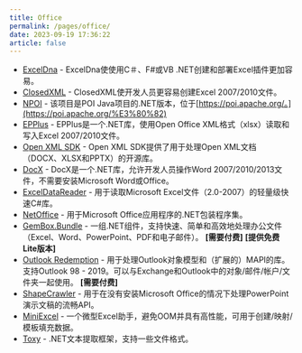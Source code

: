 ```yaml
---
title: Office
permalink: /pages/office/
date: 2023-09-19 17:36:22
article: false
---
```

- [ExcelDna](https://github.com/Excel-DNA/ExcelDna)  - ExcelDna使使用C＃、F#或VB .NET创建和部署Excel插件更加容易。 
- [ClosedXML](https://github.com/ClosedXML/ClosedXML)  - ClosedXML使开发人员更容易创建Excel 2007/2010文件。 
- [NPOI](https://github.com/tonyqus/npoi)  - 该项目是POI Java项目的.NET版本，位于[https://poi.apache.org/。](https://poi.apache.org/%E3%80%82) 
- [EPPlus](https://github.com/JanKallman/EPPlus)  - EPPlus是一个.NET库，使用Open Office XML格式（xlsx）读取和写入Excel 2007/2010文件。 
- [Open XML SDK](https://github.com/officedev/open-xml-sdk)  - Open XML SDK提供了用于处理Open XML文档（DOCX、XLSX和PPTX）的开源库。 
- [DocX](https://github.com/xceedsoftware/DocX)  - DocX是一个.NET库，允许开发人员操作Word 2007/2010/2013文件，不需要安装Microsoft Word或Office。 
- [ExcelDataReader](https://github.com/ExcelDataReader/ExcelDataReader)  - 用于读取Microsoft Excel文件（2.0-2007）的轻量级快速C#库。 
- [NetOffice](https://github.com/NetOfficeFw/NetOffice)  - 用于Microsoft Office应用程序的.NET包装程序集。 
- [GemBox.Bundle](https://www.gemboxsoftware.com/bundle)  - 一组.NET组件，支持快速、简单和高效地处理办公文件（Excel、Word、PowerPoint、PDF和电子邮件）。 **[需要付费]**  **[提供免费Lite版本]** 
- [Outlook Redemption](http://www.dimastr.com/redemption/home.htm)  - 用于处理Outlook对象模型和（扩展的）MAPI的库。支持Outlook 98 - 2019。可以与Exchange和Outlook中的对象/邮件/帐户/文件夹一起使用。 **[需要付费]** 
- [ShapeCrawler](https://github.com/ShapeCrawler/ShapeCrawler)  - 用于在没有安装Microsoft Office的情况下处理PowerPoint演示文稿的流畅API。 
- [MiniExcel](https://github.com/shps951023/MiniExcel)  - 一个微型Excel助手，避免OOM并具有高性能，可用于创建/映射/模板填充数据。 
- [Toxy](https://github.com/nissl-lab/toxy)  - .NET文本提取框架，支持一些文件格式。
